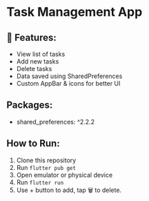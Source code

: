 # Task Management App 

## 📌 Features:
- View list of tasks
- Add new tasks
- Delete tasks
- Data saved using SharedPreferences
- Custom AppBar & icons for better UI

## Packages:
- shared_preferences: ^2.2.2

## How to Run:
1. Clone this repository
2. Run `flutter pub get`
3. Open emulator or physical device
4. Run `flutter run`
5. Use + button to add, tap 🗑️ to delete.


